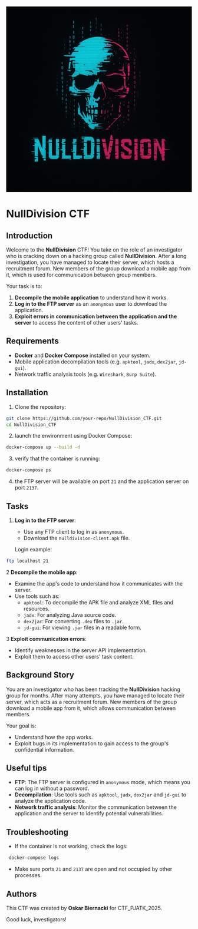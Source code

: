 ![NullDivision Logo](logo.png)

# NullDivision CTF

## Introduction
Welcome to the **NullDivision** CTF! You take on the role of an investigator who is cracking down on a hacking group called **NullDivision**. After a long investigation, you have managed to locate their server, which hosts a recruitment forum. New members of the group download a mobile app from it, which is used for communication between group members.

Your task is to:
1. **Decompile the mobile application** to understand how it works.
2. **Log in to the FTP server** as an `anonymous` user to download the application.
3. **Exploit errors in communication between the application and the server** to access the content of other users' tasks.

## Requirements
- **Docker** and **Docker Compose** installed on your system.
- Mobile application decompilation tools (e.g. `apktool`, `jadx`, `dex2jar`, `jd-gui`).
- Network traffic analysis tools (e.g. `Wireshark`, `Burp Suite`).

## Installation
1. Clone the repository:
```bash
git clone https://github.com/your-repo/NullDivision_CTF.git 
cd NullDivision_CTF
```

2. launch the environment using Docker Compose:
```bash
docker-compose up --build -d
```

3. verify that the container is running:
```bash
docker-compose ps
```

4. the FTP server will be available on port `21` and the application server on port `2137`.

## Tasks
1. **Log in to the FTP server**:
   - Use any FTP client to log in as `anonymous`.
   - Download the `nulldivision-client.apk` file.

   Login example:
```bash
ftp localhost 21
```

2 **Decompile the mobile app**:
   - Examine the app's code to understand how it communicates with the server.
   - Use tools such as:
     - `apktool`: To decompile the APK file and analyze XML files and resources.
     - `jadx`: For analyzing Java source code.
     - `dex2jar`: For converting `.dex` files to `.jar`.
     - `jd-gui`: For viewing `.jar` files in a readable form.

3 **Exploit communication errors**:
   - Identify weaknesses in the server API implementation.
   - Exploit them to access other users' task content.

## Background Story
You are an investigator who has been tracking the **NullDivision** hacking group for months. After many attempts, you have managed to locate their server, which acts as a recruitment forum. New members of the group download a mobile app from it, which allows communication between members.

Your goal is:
- Understand how the app works.
- Exploit bugs in its implementation to gain access to the group's confidential information.

## Useful tips
- **FTP**: The FTP server is configured in `anonymous` mode, which means you can log in without a password.
- **Decompilation**: Use tools such as `apktool`, `jadx`, `dex2jar` and `jd-gui` to analyze the application code.
- **Network traffic analysis**: Monitor the communication between the application and the server to identify potential vulnerabilities.

## Troubleshooting
- If the container is not working, check the logs:
```bash
 docker-compose logs
```
- Make sure ports `21` and `2137` are open and not occupied by other processes.

## Authors
This CTF was created by **Oskar Biernacki** for CTF_PJATK_2025.

Good luck, investigators!
